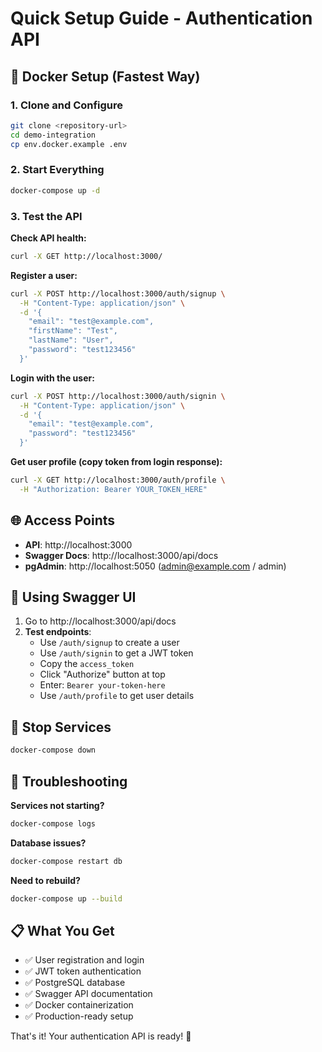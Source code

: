 # Quick Setup Guide - Authentication API

## 🚀 Docker Setup (Fastest Way)

### 1. Clone and Configure
```bash
git clone <repository-url>
cd demo-integration
cp env.docker.example .env
```

### 2. Start Everything
```bash
docker-compose up -d
```

### 3. Test the API

**Check API health:**
```bash
curl -X GET http://localhost:3000/
```

**Register a user:**
```bash
curl -X POST http://localhost:3000/auth/signup \
  -H "Content-Type: application/json" \
  -d '{
    "email": "test@example.com",
    "firstName": "Test",
    "lastName": "User",
    "password": "test123456"
  }'
```

**Login with the user:**
```bash
curl -X POST http://localhost:3000/auth/signin \
  -H "Content-Type: application/json" \
  -d '{
    "email": "test@example.com",
    "password": "test123456"
  }'
```

**Get user profile (copy token from login response):**
```bash
curl -X GET http://localhost:3000/auth/profile \
  -H "Authorization: Bearer YOUR_TOKEN_HERE"
```

## 🌐 Access Points

- **API**: http://localhost:3000
- **Swagger Docs**: http://localhost:3000/api/docs
- **pgAdmin**: http://localhost:5050 (admin@example.com / admin)

## 📱 Using Swagger UI

1. Go to http://localhost:3000/api/docs
2. **Test endpoints**:
   - Use `/auth/signup` to create a user
   - Use `/auth/signin` to get a JWT token
   - Copy the `access_token`
   - Click "Authorize" button at top
   - Enter: `Bearer your-token-here`
   - Use `/auth/profile` to get user details

## 🛑 Stop Services
```bash
docker-compose down
```

## 🔧 Troubleshooting

**Services not starting?**
```bash
docker-compose logs
```

**Database issues?**
```bash
docker-compose restart db
```

**Need to rebuild?**
```bash
docker-compose up --build
```

## 📋 What You Get

- ✅ User registration and login
- ✅ JWT token authentication
- ✅ PostgreSQL database
- ✅ Swagger API documentation
- ✅ Docker containerization
- ✅ Production-ready setup

That's it! Your authentication API is ready! 🔐